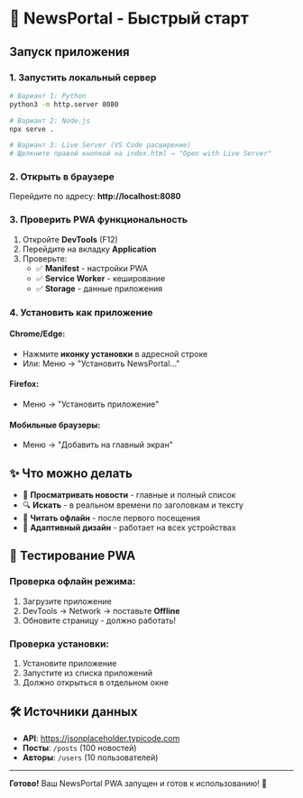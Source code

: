 # 🚀 NewsPortal - Быстрый старт

## Запуск приложения

### 1. Запустить локальный сервер

```bash
# Вариант 1: Python
python3 -m http.server 8080

# Вариант 2: Node.js
npx serve .

# Вариант 3: Live Server (VS Code расширение)
# Щелкните правой кнопкой на index.html → "Open with Live Server"
```

### 2. Открыть в браузере

Перейдите по адресу: **http://localhost:8080**

### 3. Проверить PWA функциональность

1. Откройте **DevTools** (F12)
2. Перейдите на вкладку **Application**
3. Проверьте:
   - ✅ **Manifest** - настройки PWA
   - ✅ **Service Worker** - кеширование
   - ✅ **Storage** - данные приложения

### 4. Установить как приложение

#### Chrome/Edge:
- Нажмите **иконку установки** в адресной строке
- Или: Меню → "Установить NewsPortal..."

#### Firefox:
- Меню → "Установить приложение"

#### Мобильные браузеры:
- Меню → "Добавить на главный экран"

## ✨ Что можно делать

- 📰 **Просматривать новости** - главные и полный список
- 🔍 **Искать** - в реальном времени по заголовкам и тексту
- 📱 **Читать офлайн** - после первого посещения
- 🎨 **Адаптивный дизайн** - работает на всех устройствах

## 🧪 Тестирование PWA

### Проверка офлайн режима:
1. Загрузите приложение
2. DevTools → Network → поставьте **Offline**
3. Обновите страницу - должно работать!

### Проверка установки:
1. Установите приложение
2. Запустите из списка приложений
3. Должно открыться в отдельном окне

## 🛠 Источники данных

- **API**: https://jsonplaceholder.typicode.com
- **Посты**: `/posts` (100 новостей)
- **Авторы**: `/users` (10 пользователей)

---

**Готово!** Ваш NewsPortal PWA запущен и готов к использованию! 🎉